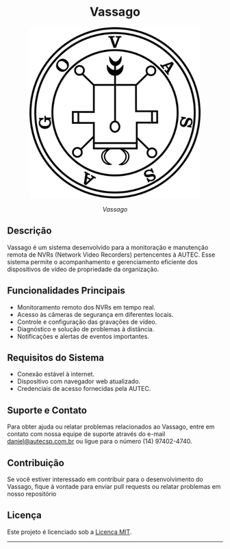 <h1 style="text-align: center">Vassago</h1>

<p align="center">
    <img src="aplication/static/images/vassago.jpg" alt="Selo de Vassago" width="400" height="400">
</p>
<p align="center">
    <em>Vassago</em>
</p>

## Descrição

Vassago é um sistema desenvolvido para a monitoração e manutenção remota de NVRs (Network Video Recorders) pertencentes
à AUTEC. Esse sistema permite o acompanhamento e gerenciamento eficiente dos dispositivos de vídeo de propriedade da
organização.

## Funcionalidades Principais

- Monitoramento remoto dos NVRs em tempo real.
- Acesso às câmeras de segurança em diferentes locais.
- Controle e configuração das gravações de vídeo.
- Diagnóstico e solução de problemas à distância.
- Notificações e alertas de eventos importantes.

## Requisitos do Sistema

- Conexão estável à internet.
- Dispositivo com navegador web atualizado.
- Credenciais de acesso fornecidas pela AUTEC.

## Suporte e Contato

Para obter ajuda ou relatar problemas relacionados ao Vassago, entre em contato com nossa equipe de suporte através do
e-mail daniel@autecsp.com.br ou ligue para o número (14) 97402-4740.

## Contribuição

Se você estiver interessado em contribuir para o desenvolvimento do Vassago, fique à vontade para enviar pull requests
ou relatar problemas em nosso repositório

## Licença

Este projeto é licenciado sob a [Licença MIT](https://mit-license.org/).

---
